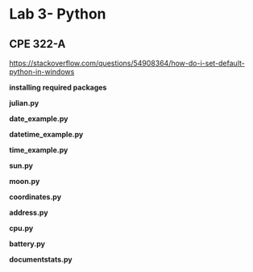 # Lab 3- Python
## CPE 322-A

https://stackoverflow.com/questions/54908364/how-do-i-set-default-python-in-windows 

**installing required packages**



**julian.py**


**date_example.py**


**datetime_example.py**


**time_example.py**



**sun.py**


**moon.py**


**coordinates.py**


**address.py**


**cpu.py**


**battery.py**


**documentstats.py**



